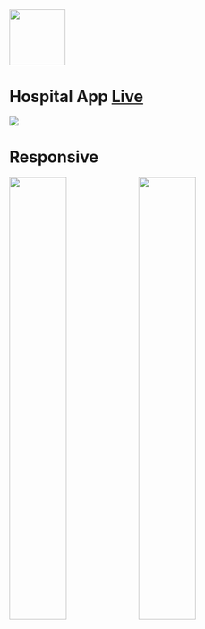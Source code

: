 <img src="https://github.com/MertSolgun/HospitalApp/assets/115940928/a22cd6d3-f810-4d31-89fb-df36aa3c6128" width="100px">
<h1>Hospital App
<a href="https://gorgeous-biscuit-eccb29.netlify.app/">Live</a>
</h1>

<img src="https://github.com/MertSolgun/HospitalApp/assets/115940928/0a928d80-b080-4728-83e2-aa8be1dcd1b1" max-width="100%"> 

<h1>Responsive</h1>
<img src="https://github.com/MertSolgun/HospitalApp/assets/115940928/04da9f80-1a6a-4267-a6f3-cb121c9df1ce" width="45%"> 
<img src="https://github.com/MertSolgun/HospitalApp/assets/115940928/4c1372ef-c53b-433c-b1d5-450bebe37766"  width="45%"> 



